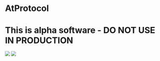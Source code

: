 # AtProtocol
# This is alpha software - DO NOT USE IN PRODUCTION

[![](https://img.shields.io/endpoint?url=https%3A%2F%2Fswiftpackageindex.com%2Fapi%2Fpackages%2FSparrowTek%2FAtProtocol%2Fbadge%3Ftype%3Dswift-versions)](https://swiftpackageindex.com/SparrowTek/AtProtocol)
[![](https://img.shields.io/endpoint?url=https%3A%2F%2Fswiftpackageindex.com%2Fapi%2Fpackages%2FSparrowTek%2FAtProtocol%2Fbadge%3Ftype%3Dplatforms)](https://swiftpackageindex.com/SparrowTek/AtProtocol)